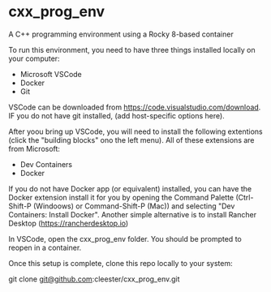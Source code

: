 # cxx_prog_env

A C++ programming environment using a Rocky 8-based container

To run this environment, you need to have three things installed locally on your computer:

* Microsoft VSCode
* Docker
* Git

VSCode can be downloaded from https://code.visualstudio.com/download. IF you do not have git installed, (add host-specific options here).

After yoou bring up VSCode, you will need to install the following extentions (click the "building blocks" ono the left menu). All of these extensions are from Microsoft:

* Dev Containers
* Docker

If you do not have Docker app (or equivalent) installed, you can have the Docker extension install it for you by opening the Command Palette (Ctrl-Shift-P (Windoows) or Command-Shift-P (Mac)) and selecting "Dev Containers: Install Docker". Another simple alternative is to install Rancher Desktop (https://rancherdesktop.io)

In VSCode, open the cxx_prog_env folder. You should be prompted to reopen in a container.

Once this setup is complete, clone this repo locally to your system:

git clone git@github.com:cleester/cxx_prog_env.git

